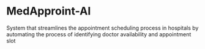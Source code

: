 # MedApproint-AI
System that streamlines the appointment scheduling process in hospitals by automating the process of identifying doctor availability and appointment slot 
